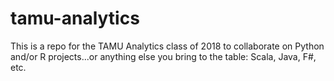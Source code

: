 # tamu-analytics
This is a repo for the TAMU Analytics class of 2018 to collaborate on Python and/or R projects...or anything else you bring to the table: Scala, Java, F#, etc.
